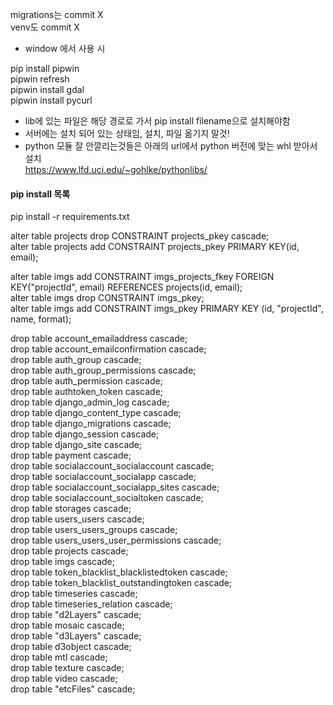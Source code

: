 migrations는 commit X  
venv도 commit X  
  
  
* window 에서 사용 시  
  
pip install pipwin  
pipwin refresh  
pipwin install gdal  
pipwin install pycurl  
  
* lib에 있는 파일은 해당 경로로 가서 pip install filename으로 설치해야함  
* 서버에는 설치 되어 있는 상태임, 설치, 파일 옮기지 말것!  
* python 모듈 잘 안깔리는것들은 아래의 url에서 python 버전에 맞는 whl 받아서 설치  
https://www.lfd.uci.edu/~gohlke/pythonlibs/  
  
  
#### pip install 목록 ###  
pip install -r requirements.txt  
  
  
alter table projects drop CONSTRAINT projects_pkey cascade;  
alter table projects add CONSTRAINT projects_pkey PRIMARY KEY(id, email);  
  
  
alter table imgs add CONSTRAINT imgs_projects_fkey FOREIGN KEY("projectId", email) REFERENCES projects(id, email);  
alter table imgs drop CONSTRAINT imgs_pkey;  
alter table imgs add CONSTRAINT imgs_pkey PRIMARY KEY (id, "projectId", name, format);  
  
  
drop table account_emailaddress cascade;  
drop table account_emailconfirmation cascade;  
drop table auth_group cascade;  
drop table auth_group_permissions cascade;  
drop table auth_permission cascade;  
drop table authtoken_token cascade;  
drop table django_admin_log cascade;  
drop table django_content_type cascade;  
drop table django_migrations cascade;  
drop table django_session cascade;  
drop table django_site cascade;  
drop table payment cascade;  
drop table socialaccount_socialaccount cascade;  
drop table socialaccount_socialapp cascade;  
drop table socialaccount_socialapp_sites cascade;  
drop table socialaccount_socialtoken cascade;  
drop table storages cascade;  
drop table users_users cascade;  
drop table users_users_groups cascade;  
drop table users_users_user_permissions cascade;  
drop table projects cascade;  
drop table imgs cascade;  
drop table token_blacklist_blacklistedtoken cascade;  
drop table token_blacklist_outstandingtoken cascade;  
drop table timeseries cascade;  
drop table timeseries_relation cascade;  
drop table "d2Layers" cascade;  
drop table mosaic cascade;  
drop table "d3Layers" cascade;  
drop table d3object cascade;  
drop table mtl cascade;  
drop table texture cascade;  
drop table video cascade;  
drop table "etcFiles" cascade;  